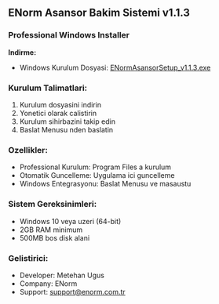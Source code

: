 ﻿## ENorm Asansor Bakim Sistemi v1.1.3

### Professional Windows Installer

**Indirme:**
- Windows Kurulum Dosyasi: [ENormAsansorSetup_v1.1.3.exe](https://github.com/metehan-ugus/ENorm-Release/releases/latest/download/ENormAsansorSetup_v1.1.3.exe)

### Kurulum Talimatlari:
1. Kurulum dosyasini indirin
2. Yonetici olarak calistirin
3. Kurulum sihirbazini takip edin
4. Baslat Menusu nden baslatin

### Ozellikler:
- Professional Kurulum: Program Files a kurulum
- Otomatik Guncelleme: Uygulama ici guncelleme
- Windows Entegrasyonu: Baslat Menusu ve masaustu

### Sistem Gereksinimleri:
- Windows 10 veya uzeri (64-bit)
- 2GB RAM minimum
- 500MB bos disk alani

### Gelistirici:
- Developer: Metehan Ugus
- Company: ENorm
- Support: support@enorm.com.tr


